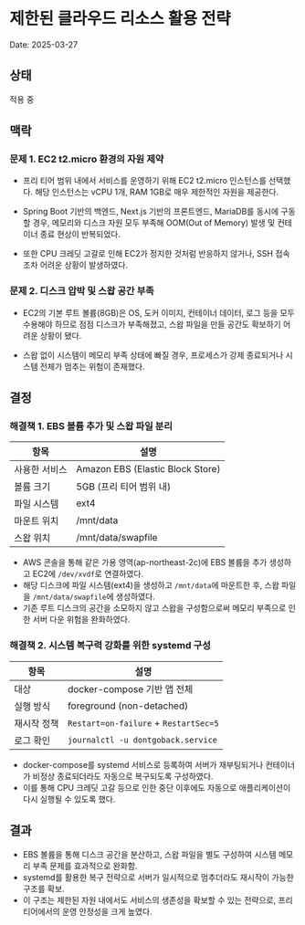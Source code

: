 # 제한된 클라우드 리소스 활용 전략

Date: 2025-03-27

## 상태
적용 중

## 맥락

### 문제 1. EC2 t2.micro 환경의 자원 제약

- 프리 티어 범위 내에서 서비스를 운영하기 위해 EC2 t2.micro 인스턴스를 선택했다. 해당 인스턴스는 vCPU 1개, RAM 1GB로 매우 제한적인 자원을 제공한다.

- Spring Boot 기반의 백엔드, Next.js 기반의 프론트엔드, MariaDB를 동시에 구동할 경우, 메모리와 디스크 자원 모두 부족해 OOM(Out of Memory) 발생 및 컨테이너 종료 현상이 반복되었다.

- 또한 CPU 크레딧 고갈로 인해 EC2가 정지한 것처럼 반응하지 않거나, SSH 접속조차 어려운 상황이 발생하였다.

### 문제 2. 디스크 압박 및 스왑 공간 부족

- EC2의 기본 루트 볼륨(8GB)은 OS, 도커 이미지, 컨테이너 데이터, 로그 등을 모두 수용해야 하므로 점점 디스크가 부족해졌고, 스왑 파일을 만들 공간도 확보하기 어려운 상황이 됐다.

- 스왑 없이 시스템이 메모리 부족 상태에 빠질 경우, 프로세스가 강제 종료되거나 시스템 전체가 멈추는 위험이 존재했다.

## 결정

### 해결책 1. EBS 볼륨 추가 및 스왑 파일 분리

| 항목 | 설명 |
|------|------|
| 사용한 서비스 | Amazon EBS (Elastic Block Store) |
| 볼륨 크기 | 5GB (프리 티어 범위 내) |
| 파일 시스템 | ext4 |
| 마운트 위치 | /mnt/data |
| 스왑 위치 | /mnt/data/swapfile |

- AWS 콘솔을 통해 같은 가용 영역(ap-northeast-2c)에 EBS 볼륨을 추가 생성하고 EC2에 `/dev/xvdf`로 연결하였다.
- 해당 디스크에 파일 시스템(ext4)을 생성하고 `/mnt/data`에 마운트한 후, 스왑 파일을 `/mnt/data/swapfile`에 생성하였다.
- 기존 루트 디스크의 공간을 소모하지 않고 스왑을 구성함으로써 메모리 부족으로 인한 서버 다운 위험을 완화하였다.

### 해결책 2. 시스템 복구력 강화를 위한 systemd 구성

| 항목 | 설명 |
|------|------|
| 대상 | docker-compose 기반 앱 전체 |
| 실행 방식 | foreground (non-detached) |
| 재시작 정책 | `Restart=on-failure` + `RestartSec=5` |
| 로그 확인 | `journalctl -u dontgoback.service` |

- docker-compose를 systemd 서비스로 등록하여 서버가 재부팅되거나 컨테이너가 비정상 종료되더라도 자동으로 복구되도록 구성하였다.
- 이를 통해 CPU 크레딧 고갈 등으로 인한 중단 이후에도 자동으로 애플리케이션이 다시 실행될 수 있도록 했다.

## 결과

- EBS 볼륨을 통해 디스크 공간을 분산하고, 스왑 파일을 별도 구성하여 시스템 메모리 부족 문제를 효과적으로 완화함.
- systemd를 활용한 복구 전략으로 서버가 일시적으로 멈추더라도 재시작이 가능한 구조를 확보.
- 이 구조는 제한된 자원 내에서도 서비스의 생존성을 확보할 수 있는 전략으로, 프리 티어에서의 운영 안정성을 크게 높였다.
